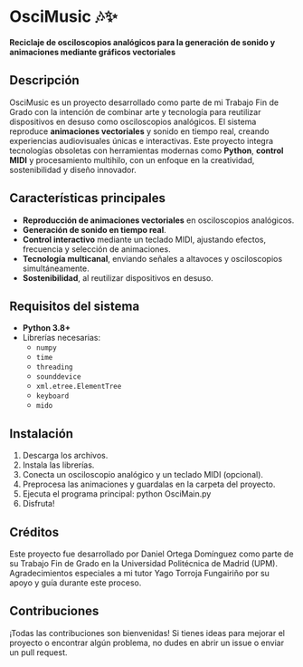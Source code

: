 # OsciMusic 🎶✨  
**Reciclaje de osciloscopios analógicos para la generación de sonido y animaciones mediante gráficos vectoriales**

## Descripción  
OsciMusic es un proyecto desarrollado como parte de mi Trabajo Fin de Grado con la intención de combinar arte y tecnología para reutilizar dispositivos en desuso como osciloscopios analógicos. El sistema reproduce **animaciones vectoriales** y sonido en tiempo real, creando experiencias audiovisuales únicas e interactivas.
Este proyecto integra tecnologías obsoletas con herramientas modernas como **Python**, **control MIDI** y procesamiento multihilo, con un enfoque en la creatividad, sostenibilidad y diseño innovador.

## Características principales  
- **Reproducción de animaciones vectoriales** en osciloscopios analógicos.  
- **Generación de sonido en tiempo real**.
- **Control interactivo** mediante un teclado MIDI, ajustando efectos, frecuencia y selección de animaciones.  
- **Tecnología multicanal**, enviando señales a altavoces y osciloscopios simultáneamente.  
- **Sostenibilidad**, al reutilizar dispositivos en desuso.  

## Requisitos del sistema  
- **Python 3.8+**  
- Librerías necesarias:  
  - `numpy`
  - `time`
  - `threading`   
  - `sounddevice`
  - `xml.etree.ElementTree` 
  - `keyboard`  
  - `mido`  

## Instalación  
1. Descarga los archivos.
2. Instala las librerías.
3. Conecta un osciloscopio analógico y un teclado MIDI (opcional).
4. Preprocesa las animaciones y guardalas en la carpeta del proyecto.
5. Ejecuta el programa principal:
   python OsciMain.py
6. Disfruta!

## Créditos
Este proyecto fue desarrollado por Daniel Ortega Domínguez como parte de su Trabajo Fin de Grado en la Universidad Politécnica de Madrid (UPM).
Agradecimientos especiales a mi tutor Yago Torroja Fungairiño por su apoyo y guía durante este proceso.

## Contribuciones
¡Todas las contribuciones son bienvenidas! Si tienes ideas para mejorar el proyecto o encontrar algún problema, no dudes en abrir un issue o enviar un pull request.

